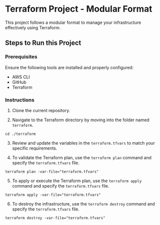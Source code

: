 # Terraform Project - Modular Format

This project follows a modular format to manage your infrastructure effectively using Terraform.

## Steps to Run this Project

### Prerequisites
Ensure the following tools are installed and properly configured:
- AWS CLI
- GitHub
- Terraform

### Instructions
1. Clone the current repository.

2. Navigate to the Terraform directory by moving into the folder named `terraform`.
 ```
 cd ./terraform
```
3. Review and update the variables in the `terraform.tfvars` to match your specific requirements.

4. To validate the Terraform plan, use the `terraform plan` command and specify the `terraform.tfvars` file.
```
terraform plan -var-file="terraform.tfvars"
```

5. To apply or execute the Terraform plan, use the `terraform apply` command and specify the `terraform.tfvars` file.
```
terraform apply -var-file="terraform.tfvars"
```
6. To destroy the infrastructure, use the `terraform destroy` command and specify the `terraform.tfvars` file.
```
terraform destroy -var-file="terraform.tfvars"
```
